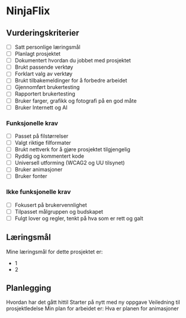 # NinjaFlix

## Vurderingskriterier

- [ ] Satt personlige læringsmål
- [ ] Planlagt prosjektet
- [ ] Dokumentert hvordan du jobbet med prosjektet
- [ ] Brukt passende verktøy
- [ ] Forklart valg av verktøy
- [ ] Brukt tilbakemeldinger for å forbedre arbeidet
- [ ] Gjennomført brukertesting
- [ ] Rapportert brukertesting
- [ ] Bruker farger, grafikk og fotografi på en god måte
- [ ] Bruker Internett og AI

### Funksjonelle krav

- [ ] Passet på filstørrelser
- [ ] Valgt riktige filformater
- [ ] Brukt nettverk for å gjøre prosjektet tilgjengelig
- [ ] Ryddig og kommentert kode
- [ ] Universell utforming (WCAG2 og UU tilsynet)
- [ ] Bruker animasjoner
- [ ] Bruker fonter

### Ikke funksjonelle krav

- [ ] Fokusert på brukervennlighet
- [ ] Tilpasset målgruppen og budskapet
- [ ] Fulgt lover og regler, tenkt på hva som er rett og galt

## Læringsmål

Mine læringsmål for dette prosjektet er:

- 1
- 2

## Planlegging

Hvordan har det gått hittil
Starter på nytt med ny oppgave
Veiledning til prosjektledelse
Min plan for arbeidet er:
Hva er planen for animasjoner